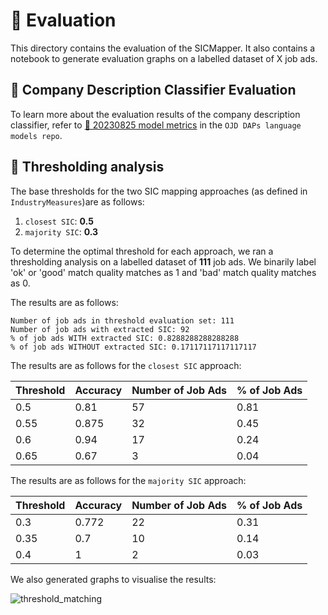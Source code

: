 # 🤔 Evaluation

This directory contains the evaluation of the SICMapper. It also contains a notebook to generate evaluation graphs on a labelled dataset of X job ads.

## 📠 Company Description Classifier Evaluation

To learn more about the evaluation results of the company description classifier, refer to [📠 20230825 model metrics](https://github.com/nestauk/ojd_daps_language_models/tree/dev/ojd_daps_language_models/pipeline/train_model/company_descriptions#-20230825-model-metrics) in the `OJD DAPs language models repo`.

## 🌊 Thresholding analysis

The base thresholds for the two SIC mapping approaches (as defined in `IndustryMeasures`)are as follows:

1. `closest SIC`: **0.5**
2. `majority SIC`: **0.3**

To determine the optimal threshold for each approach, we ran a thresholding analysis on a labelled dataset of **111** job ads. We binarily label 'ok' or 'good' match quality matches as 1 and 'bad' match quality matches as 0.  

The results are as follows:

```
Number of job ads in threshold evaluation set: 111
Number of job ads with extracted SIC: 92
% of job ads WITH extracted SIC: 0.8288288288288288
% of job ads WITHOUT extracted SIC: 0.17117117117117117
```

The results are as follows for the `closest SIC` approach:

| Threshold | Accuracy | Number of Job Ads | % of Job Ads |
| --------- | -------- | ----------------- | ------------ |
| 0.5       | 0.81     | 57                | 0.81         |
| 0.55      | 0.875    | 32                | 0.45         |
| 0.6       | 0.94     | 17                | 0.24         |
| 0.65      | 0.67     | 3                 | 0.04         |

The results are as follows for the `majority SIC` approach:

| Threshold | Accuracy | Number of Job Ads | % of Job Ads |
| --------- | -------- | ----------------- | ------------ |
| 0.3       | 0.772    | 22                | 0.31         |
| 0.35      | 0.7      | 10                | 0.14         |
| 0.4       | 1        | 2                 | 0.03         |

We also generated graphs to visualise the results:

![threshold_matching](https://github.com/nestauk/dap_prinz_green_jobs/assets/46863334/141028c4-3c99-4c3b-b36a-9ecc2006dfd7)
